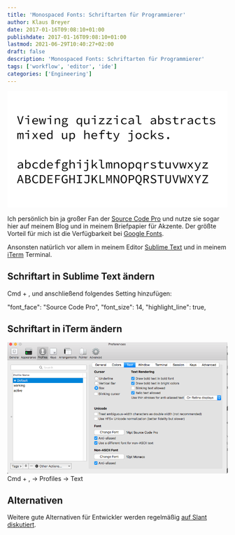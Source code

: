 ```yaml
---
title: 'Monospaced Fonts: Schriftarten für Programmierer'
author: Klaus Breyer
date: 2017-01-16T09:08:10+01:00
publishdate: 2017-01-16T09:08:10+01:00
lastmod: 2021-06-29T10:40:27+02:00
draft: false
description: 'Monospaced Fonts: Schriftarten für Programmierer'
tags: ['workflow', 'editor', 'ide']
categories: ['Engineering']
---
```


![](2017-01-16-source-code-pro.png)

Ich persönlich bin ja großer Fan der [Source Code Pro](https://github.com/adobe-fonts/source-code-pro) und nutze sie sogar hier auf meinem Blog und in meinem Briefpapier für Akzente. Der größte Vorteil für mich ist die Verfügbarkeit bei [Google Fonts](https://fonts.google.com/specimen/Source+Code+Pro).

Ansonsten natürlich vor allem in meinem Editor [Sublime Text](https://www.sublimetext.com/) und in meinem [iTerm](https://www.iterm2.com/) Terminal.
## Schriftart in Sublime Text ändern
Cmd + , und anschließend folgendes Setting hinzufügen:

"font_face": "Source Code Pro",
"font_size": 14,
"highlight_line": true,
## Schriftart in iTerm ändern
![](Screen-Shot-2017-01-16-at-08.52.12.png)
Cmd + , -> Profiles -> Text
  ## Alternativen
Weitere gute Alternativen für Entwickler werden regelmäßig [auf Slant diskutiert](https://www.slant.co/topics/67/~best-programming-fonts).
